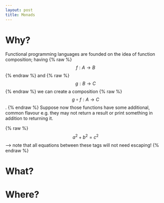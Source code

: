 ```yaml
---
layout: post
title: Monads
---
```


# Why?
Functional programming languages are founded on the idea of function 
composition; having 
{% raw %}
$$f: A \rightarrow B$$
{% endraw %}
and 
{% raw %}
$$g: B \rightarrow C$$
{% endraw %} we can create a composition
{% raw %}
$$g \circ f: A \rightarrow C$$.
{% endraw %}
Suppose now those functions have some additional, common
flavour e.g. they may not return a result or print something in addition
to returning it.

{% raw %}
  $$a^2 + b^2 = c^2$$ --> note that all equations between these tags will not need escaping! 
{% endraw %}

# What?

# Where?
